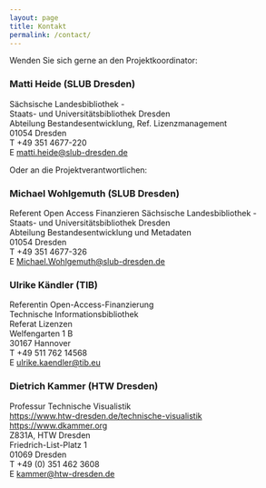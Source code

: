 ```yaml
---
layout: page
title: Kontakt
permalink: /contact/
---
```

Wenden Sie sich gerne an den Projektkoordinator:

### Matti Heide (SLUB Dresden)

Sächsische Landesbibliothek -\
Staats- und Universitätsbibliothek Dresden\
Abteilung Bestandesentwicklung, Ref. Lizenzmanagement\
01054 Dresden\
T +49 351 4677-220\
E <matti.heide@slub-dresden.de>

Oder an die Projektverantwortlichen:

### Michael Wohlgemuth (SLUB Dresden)

Referent Open Access Finanzieren
Sächsische Landesbibliothek -\
Staats- und Universitätsbibliothek Dresden\
Abteilung Bestandesentwicklung und Metadaten\
01054 Dresden\
T +49 351 4677-326\
E <Michael.Wohlgemuth@slub-dresden.de>

### Ulrike Kändler (TIB)

Referentin Open-Access-Finanzierung\
Technische Informationsbibliothek\
Referat Lizenzen\
Welfengarten 1 B\
30167 Hannover\
T +49 511 762 14568\
E <ulrike.kaendler@tib.eu>

### Dietrich Kammer (HTW Dresden)

Professur Technische Visualistik\
<https://www.htw-dresden.de/technische-visualistik>\
<https://www.dkammer.org>\
Z831A, HTW Dresden\
Friedrich-List-Platz 1\
01069 Dresden\
T +49 (0) 351 462 3608\
E <kammer@htw-dresden.de>
